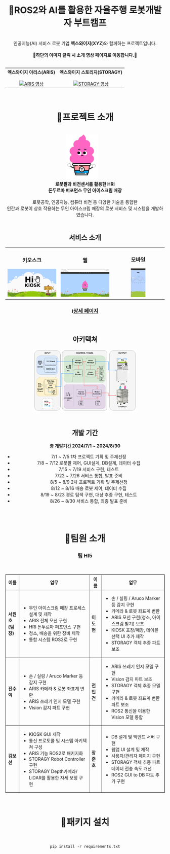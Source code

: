 <div align="center">
  
  <br>
  <h1>🍦ROS2와 AI를 활용한 자율주행 로봇개발자 부트캠프</h1>
  <br>
  인공지능(AI) 서비스 로봇 기업 <b>엑스와이지(XYZ)</b>와 함께하는 프로젝트입니다.
  <br>
  <br>
  <b>📢하단의 이미지 클릭 시 소개 영상 페이지로 이동합니다.📢</b>
  <br>
  <br>
  <table>
    <tr>
      <td align="center">
        <b>엑스와이지 아리스(ARIS)</b>
        <br>
        <a href="https://www.youtube.com/watch?v=6-jCuQJ1Vt0">
          <br>
          <img src="https://img.youtube.com/vi/6-jCuQJ1Vt0/0.jpg" width="300px" alt="ARIS 영상">
        </a>
      </td>
      <td align="center">
        <b>엑스와이지 스토리지(STORAGY)</b>
        <br>
        <a href="https://www.youtube.com/watch?v=-kP9PBeYSiY">
          <br>
          <img src="https://img.youtube.com/vi/-kP9PBeYSiY/0.jpg" width="300px" alt="STORAGY 영상">
        </a>
      </td>
    </tr>
  </table>
  <br>
  
  <h1>📃프로젝트 소개</h1>
  <br>
  <img src="../images/character_1.png" alt="키오스크 홈" style="display:inline-block; width:20%; margin-right:20px;"/><br>
  <b>로봇팔과 비전센서를 활용한 HRI</b><br>
  <b>돈두르마 퍼포먼스 무인 아이스크림 매장</b><br>
  <br>
  로봇공학, 인공지능, 컴퓨터 비전 등 다양한 기술을 통합한<br>
  인간과 로봇이 상호 작용하는 무인 아이스크림 매장의 로봇 서비스 및 시스템을 개발하였습니다.
  <br>
  <br>
  <h2>서비스 소개</h2>
  
  <table>
    <tr>
      <td align="center" width="33%">
        <h3>키오스크</h3>
        <img src="../images/kiosk_1.png" alt="키오스크 홈" width="100%">
      </td>
      <td align="center" width="33%">
        <h3>웹</h3>
        <img src="../images/web_home.png" alt="웹 홈" width="100%">
      </td>
      <td align="center" width="33%">
        <h3>모바일</h3>
        <img src="../images/mobile_sales.jpg" alt="모바일 매출" width="30%">
      </td>
    </tr>
  </table>

  <h3>ℹ️<a href="https://jangjh0201.notion.site/ROS2-AI-6e0de862f7164ba5b335b412cb71f36f?pvs=4"title="ROS2와 AI를 활용한 자율주행 로봇개발자 부트캠프">상세 페이지</a></h3>
  
  <br>
  <h2>아키텍쳐</h2>
  <img src="../images/hi5_architecture.png" alt="시스템 아키텍쳐" style="display:inline-block; width:65%;"/>
  <br>
  
  <br>
  <h2>개발 기간</h2>
  <b>총 개발기간 2024/7/1 ~ 2024/8/30</b>
  <ul>
    <li>7/1 ~ 7/5 1차 프로젝트 기획 및 주제선정</li>
    <li>7/8 ~ 7/12 로봇팔 제어, GUI설계, DB설계, 데이터 수집</li>
    <li>7/15 ~ 7/19 서비스 구현, 테스트</li>
    <li>7/22 ~ 7/26 서비스 통합, 발표 준비</li>
    <li>8/5 ~ 8/9 2차 프로젝트 기획 및 주제선정</li>
    <li>8/12 ~ 8/16 배송 로봇 제어, 데이터 수집</li>
    <li>8/19 ~ 8/23 경로 탐색 구현, 대상 추종 구현, 테스트</li>
    <li>8/26 ~ 8/30 서비스 통합, 최종 발표 준비</li>
  </ul>
  <br>
  
  <br>
  <h1>🙍팀원 소개</h1>
  <h3>팀 HI5</h3>
  <br>

  <table border="1" cellspacing="0" cellpadding="10">
    <tr>
      <th>이름</th>
      <th>업무</th>
      <th>이름</th>
      <th>업무</th>
    </tr>
    <tr>
      <td><strong>서원호<br>(팀장)</strong></td>
      <td>
        <ul>
          <li>무인 아이스크림 매장 프로세스 설계 및 제작</li>
          <li>ARIS 전체 모션 구현</li>
          <li>HRI 돈두르마 퍼포먼스 구현</li>
          <li>청소, 배송을 위한 장비 제작</li>
          <li>통합 시스템 ROS2로 구현</li>
        </ul>
      </td>
      <td><strong>이도현</strong></td>
      <td>
        <ul>
          <li>손 / 실링 / Aruco Marker 등 감지 구현</li>
          <li>카메라 & 로봇 좌표계 변환</li>
          <li>ARIS 모션 구현(청소, 아이스크림 받기) 보조</li>
          <li>KIOSK 포장/매장, 테이블 선택 UI 추가 제작</li>
          <li>STORAGY 객체 추종 파트 보조</li>
        </ul>        
      </td>
    </tr>
    <tr>
      <td><strong>전수익</strong></td>
      <td>
        <ul>
          <li>손 / 실링 / Aruco Marker 등 감지 구현</li>
          <li>ARIS 카메라 & 로봇 좌표계 변환</li>
          <li>ARIS 쓰레기 인지 모델 구현</li>
          <li>Vision 감지 파트 구현</li>
        </ul>
      </td>
      <td><strong>전민건</strong></td>
      <td>
        <ul>
          <li>ARIS 쓰레기 인지 모델 구현</li>
          <li>Vision 감지 파트 보조</li>
          <li>STORAGY 객체 추종 모델 구현</li>
          <li>카메라 & 로봇 좌표계 변환 파트 보조</li>
          <li>ROS2 통신을 이용한 Vision 모델 통합</li>
        </ul>        
      </td>
    </tr>
    <tr>
      <td><strong>김보선</strong></td>
      <td>
        <ul>
          <li>KIOSK GUI 제작</li>
          <li>통신 프로토콜 및 시스템 아키텍쳐 구성</li>
          <li>ARIS 기능 ROS2로 패키지화</li>
          <li>STORAGY Robot Controller 구현</li>
          <li>STORAGY Depth카메라/ LiDAR를 활용한 자세 보정 구현</li>
        </ul>
      </td>
      <td><strong>장준호</strong></td>
      <td>
        <ul>
          <li>DB 설계 및 백엔드 서버 구현</li>
          <li>웹앱 UI 설계 및 제작</li>
          <li>사용자/관리자 페이지 구현</li>
          <li>STORAGY 객체 추종 파트 데이터 전송 속도 개선</li>
          <li>ROS2 GUI to DB 파트 추가 구현</li>
        </ul>        
      </td>
    </tr>
  </table>
  
  <br>
  <h1>🔨패키지 설치</h1>
  <br>
  
  ```
  pip install -r requirements.txt
  ```

<div>
